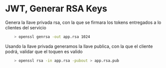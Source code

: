 # JWT, Generar RSA Keys

Genera la llave privada rsa, con la que se firmara los tokens
entregados a lo clientes del servicio
```bash
    > openssl genrsa -out app.rsa 1024
```
Usando la llave privada generamos la llave publica, con la que el
cliente podrá, validar que el toquen es valido

```bash
    > openssl rsa -in app.rsa -pubout > app.rsa.pub
```